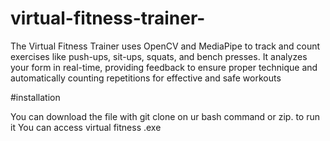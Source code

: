 # virtual-fitness-trainer-
The Virtual Fitness Trainer uses OpenCV and MediaPipe to track and count exercises like push-ups, sit-ups, squats, and bench presses. It analyzes your form in real-time, providing feedback to ensure proper technique and automatically counting repetitions for effective and safe workouts


#installation

You can download  the file with git clone on ur bash command or zip. to run it You can access virtual fitness .exe 
